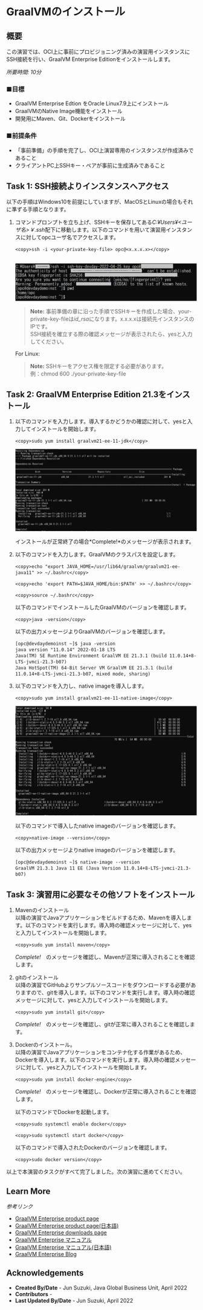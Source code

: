 # GraalVMのインストール

## 概要

この演習では、OCI上に事前にプロビジョニング済みの演習用インスタンスにSSH接続を行い、GraalVM Enterprise Editionをインストールします。

*所要時間: 10分*

### ■目標
* GraalVM Enterprise Edtion をOracle Linux7.9上にインストール
* GraalVMのNative Image機能をインストール
* 開発用にMaven、Git、Dockerをインストール

### ■前提条件

* 「事前準備」の手順を完了し、OCI上演習専用のインスタンスが作成済みであること
* クライアントPC上SSHキー・ペアが事前に生成済みであること

## Task 1: SSH接続よりインスタンスへアクセス
以下の手順はWindows10を前提にしていますが、MacOSとLinuxの場合もそれに準ずる手順となります。

1. コマンドプロンプトを立ち上げ、SSHキーを保存してある*C:¥Users¥<ユーザ名>￥.ssh*配下に移動します。以下のコマンドを用いて演習用インスタンスに対してopcユーザ名でアクセスします。

    ``` 
    <copy>ssh -i <your-private-key-file> opc@<x.x.x.x></copy>
        
    ```
    ![ssh connection](images/ssh.png)

    > **Note:** 
    事前準備の章に沿った手順でSSHキーを作成した場合、your-private-key-fileは*id_rsa*になります。x.x.x.xは接続先インスタンスのIPです。  
    SSH接続を確立する際の確認メッセージが表示されたら、yesと入力してください。
   
    For Linux:
    > **Note:** SSHキーをアクセス権を限定する必要があります。   
    例：chmod 600 ./your-private-key-file


## Task 2: GraalVM Enterprise Edition 21.3をインストール

1. 以下のコマンドを入力します。導入するかどうかの確認に対して、yesと入力してインストールを開始します。

    ```
    <copy>sudo yum install graalvm21-ee-11-jdk</copy>
    ```
    ![install graalvm2](images/install-graalvm2.png)

    インストールが正常終了の場合*Complete!*のメッセージが表示されます。


2. 以下のコマンドを入力します。GraalVMのクラスパスを設定します。

    ```
    <copy>echo "export JAVA_HOME=/usr/lib64/graalvm/graalvm21-ee-java11" >> ~/.bashrc</copy>
    ```

    ```
    <copy>echo 'export PATH=$JAVA_HOME/bin:$PATH' >> ~/.bashrc</copy>
    ```

    ```
    <copy>source ~/.bashrc</copy>
    ```

    以下のコマンドでインストールしたGraalVMのバージョンを確認します。
    ```
    <copy>java -version</copy>
    ```
    以下の出力メッセージよりGraalVMのバージョンを確認します。
    ```
    [opc@devdaydemoinst ~]$ java -version
    java version "11.0.14" 2022-01-18 LTS
    Java(TM) SE Runtime Environment GraalVM EE 21.3.1 (build 11.0.14+8-LTS-jvmci-21.3-b07)
    Java HotSpot(TM) 64-Bit Server VM GraalVM EE 21.3.1 (build 11.0.14+8-LTS-jvmci-21.3-b07, mixed mode, sharing)
    ```
   
3. 以下のコマンドを入力し、native imageを導入します。

    ```
    <copy>sudo yum install graalvm21-ee-11-native-image</copy>
    ```
    ![install native image](images/install-nativeimage.png)

    以下のコマンドで導入したnative imageのバージョンを確認します。
    ```
    <copy>native-image --version</copy>
    ```
    以下の出力メッセージよりnative imageのバージョンを確認します。
    ```
    [opc@devdaydemoinst ~]$ native-image --version
    GraalVM 21.3.1 Java 11 EE (Java Version 11.0.14+8-LTS-jvmci-21.3-b07)
    ```

## Task 3: 演習用に必要なその他ソフトをインストール

1. Mavenのインストール   
    以降の演習でJavaアプリケーションをビルドするため、Mavenを導入します。以下のコマンドを実行します。導入時の確認メッセージに対して、yesと入力してインストールを開始します。

    ```
    <copy>sudo yum install maven</copy>
    ```

    *Complete!*　のメッセージを確認し、Mavenが正常に導入されることを確認します。

2. gitのインストール  
    以降の演習でGitHubよりサンプルソースコードをダウンロードする必要がありますので、gitを導入します。以下のコマンドを実行します。導入時の確認メッセージに対して、yesと入力してインストールを開始します。

    ```
    <copy>sudo yum install git</copy>
    ```

    *Complete!*　のメッセージを確認し、gitが正常に導入されることを確認します。

3. Dockerのインストール。  
    以降の演習でJavaアプリケーションをコンテナ化する作業があるため、Dockerを導入します。以下のコマンドを実行します。導入時の確認メッセージに対して、yesと入力してインストールを開始します。

    ```
    <copy>sudo yum install docker-engine</copy>
    ```

    *Complete!*　のメッセージを確認し、Dockerが正常に導入されることを確認します。
    
    以下のコマンドでDockerを起動します。
    ```
    <copy>sudo systemctl enable docker</copy>
    ```
    ```
    <copy>sudo systemctl start docker</copy>
    ```

    以下のコマンドで導入されたDockerのバージョンを確認します。
    ```
    <copy>sudo docker version</copy>
    ```

以上で本演習のタスクがすべて完了しました。次の演習に進めてください。
## Learn More

*参考リンク*
* [GraalVM Enterprise product page](https://www.oracle.com/java/graalvm/)
* [GraalVM Enterprise product page(日本語)](https://www.oracle.com/jp/java/graalvm/)
* [GraalVM Enterprise downloads page](https://www.oracle.com/downloads/graalvm-downloads.html)
* [GraalVM Enterprise マニュアル](https://docs.oracle.com/en/graalvm/enterprise/21/docs/reference-manual/)
* [GraalVM Enterprise マニュアル(日本語)](https://docs.oracle.com/cd/F44923_01/index.html)
* [GraalVM Enterprise Blog](https://blogs.oracle.com/java/category/j-graalvm-technology)

## Acknowledgements

- **Created By/Date** - Jun Suzuki, Java Global Business Unit, April 2022
- **Contributors** - 
- **Last Updated By/Date** - Jun Suzuki, April 2022
